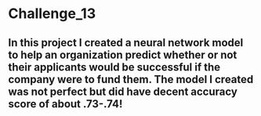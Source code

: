 # Challenge_13


## In this project I created a neural network model to help an organization predict whether or not their applicants would be successful if the company were to fund them. The model I created was not perfect but did have decent accuracy score of about .73-.74! 
